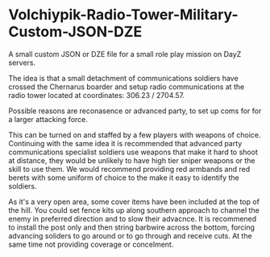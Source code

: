# Volchiypik-Radio-Tower-Military-Custom-JSON-DZE
A small custom JSON or DZE file for a small role play mission on DayZ servers.

The idea is that a small detachment of communications soldiers have crossed the Chernarus boarder and setup radio communications at the radio tower located at coordinates: 306.23 / 2704.57.

Possible reasons are reconasence or advanced party, to set up coms for for a larger attacking force.

This can be turned on and staffed by a few players with weapons of choice. Continuing with the same idea it is recommended that advanced party communications specialist soldiers use weapons that make it hard to shoot at distance, they would be unlikely to have high tier sniper weapons or the skill to use them. We would recommend providing red armbands and red berets with some uniform of choice to the make it easy to identify the soldiers.

As it's a very open area, some cover items have been included at the top of the hill. You could set fence kits up along southern approach to channel the enemy in preferred direction and to slow their advacnce. It is recommened to install the post only and then string barbwire across the bottom, forcing advancing soliders to go around or to go through and receive cuts. At the same time not providing coverage or concelment.

